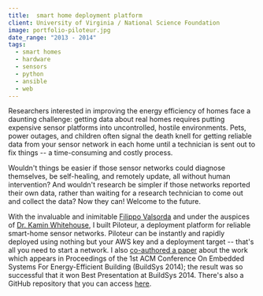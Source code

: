 ```yaml
---
title:  smart home deployment platform
client: University of Virginia / National Science Foundation
image: portfolio-piloteur.jpg
date_range: "2013 - 2014"
tags:
  - smart homes
  - hardware
  - sensors
  - python
  - ansible
  - web
---
```


Researchers interested in improving the energy efficiency of homes face a daunting challenge: getting data about real homes requires putting expensive sensor platforms into uncontrolled, hostile environments. Pets, power outages, and children often signal the death knell for getting reliable data from your sensor network in each home until a technician is sent out to fix things -- a time-consuming and costly process.

Wouldn't things be easier if those sensor networks could diagnose themselves, be self-healing, and remotely update, all without human intervention? And wouldn't research be simpler if those networks reported their own data, rather than waiting for a research technician to come out and collect the data? Now they can! Welcome to the future.

With the invaluable and inimitable [Filippo Valsorda](https://twitter.com/filosottile) and under the auspices of [Dr. Kamin Whitehouse](http://www.cs.virginia.edu/~whitehouse/), I built Piloteur, a deployment platform for reliable smart-home sensor networks. Piloteur can be instantly and rapidly deployed using nothing but your AWS key and a deployment target -- that's all you need to start a network. I also [co-authored a paper](http://dl.acm.org/citation.cfm?id=2674076) about the work which appears in Proceedings of the 1st ACM Conference On Embedded Systems For Energy-Efficient Building (BuildSys 2014); the result was so successful that it won Best Presentation at BuildSys 2014. There's also a GitHub repository that you can access [here](https://github.com/piloteur/piloteur).